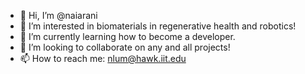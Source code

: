 - 👋 Hi, I’m @naiarani
- 👀 I’m interested in biomaterials in regenerative health and robotics!
- 🌱 I’m currently learning how to become a developer.
- 💞️ I’m looking to collaborate on any and all projects!
- 📫 How to reach me: nlum@hawk.iit.edu
